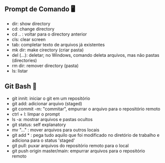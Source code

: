 ## Prompt de Comando :desktop_computer:

- dir: show directory
- cd: change directory
- cd .. : voltar para o directory anterior
- cls: clear screen
- tab: completar texto de arquivos já existentes
- mk dir: make cirectory (criar pasta)
- del (...): deletar; no Windows, comando deleta arquivos, mas não pastas (directories)
- rm dir: remover directory (pasta)
- ls: listar

##  Git Bash :gem:

- git innit: iniciar o git em um repositório
- git add: adicionar arquivo (staged)
- git commit -m: "commitar", empurrar o arquivo para o repositório remoto
- ctrl + l: limpar o prompt
- ls -a: mostrar arquivos e pastas ocultos
- git status: self explanatory
- mv "..." : mover arquivos para outros locais
- git add * : pega tudo aquilo que foi modificado no diretório de trabalho e adiciona para o status 'staged'
- git pull: puxar arquivos do repositório remoto para o local
- git push origin master/main: empurrar arquivos para o repositório remoto

